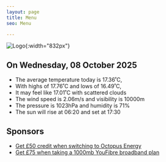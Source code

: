 ```yaml
---
layout: page
title: Menu
seo: Menu

---
```


![Logo](/images/logo.jpg){:width="832px"}

<!-- weather_marker starts -->
## On Wednesday, 08 October 2025

- The average temperature today is 17.36˚C,
- With highs of 17.76˚C and lows of 16.49˚C,
- It may feel like 17.01˚C with scattered clouds
- The wind speed is 2.06m/s and visibility is 10000m
- The pressure is 1023hPa and humidity is 71%
- The sun will rise at 06:20 and set at 17:30

<!-- weather_marker ends -->

## Sponsors

- [Get £50 credit when switching to Octopus Energy](https://bit.ly/3oD1nnS)
- [Get £75 when taking a 1000mb YouFibre broadband plan](https://aklam.io/91zWhU?)
